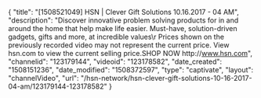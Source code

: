 {
    "title": "[1508521049] HSN | Clever Gift Solutions 10.16.2017 - 04 AM",
    "description": "Discover innovative problem solving products for in and around the home that help make life easier. Must-have, solution-driven gadgets, gifts and more, at incredible values\r Prices shown on the previously recorded video may not represent the current price.  View hsn.com to view the current selling price.SHOP NOW http:\/\/www.hsn.com",
    "channelid": "123179144",
    "videoid": "123178582",
    "date_created": "1508151236",
    "date_modified": "1508372597",
    "type": "captivate",
    "layout": "channelVideo",
    "url": "\/hsn-network\/hsn-clever-gift-solutions-10-16-2017-04-am\/123179144-123178582"
}